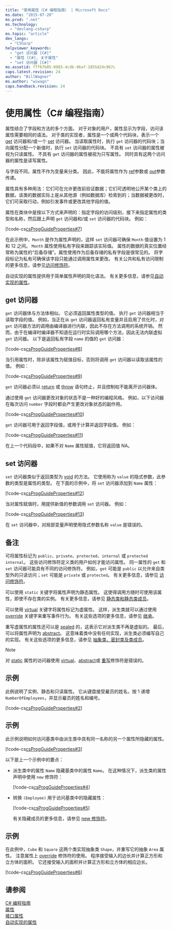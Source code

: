 ```yaml
---
title: "使用属性（C# 编程指南） | Microsoft Docs"
ms.date: "2015-07-20"
ms.prod: ".net"
ms.technology: 
  - "devlang-csharp"
ms.topic: "article"
dev_langs: 
  - "CSharp"
helpviewer_keywords: 
  - "get 访问器 [C#]"
  - "属性 [C#], 关于属性"
  - "set 访问器 [C#]"
ms.assetid: f7f67b05-0983-4cdb-96af-1855d24c967c
caps.latest.revision: 24
author: "BillWagner"
ms.author: "wiwagn"
caps.handback.revision: 24
---
```

# 使用属性（C# 编程指南）
属性结合了字段和方法的多个方面。  对于对象的用户，属性显示为字段，访问该属性需要相同的语法。  对于类的实现者，属性是一个或两个代码块，表示一个 [get](../../../csharp/language-reference/keywords/get.md) 访问器和\/或一个 [set](../../../csharp/language-reference/keywords/set.md) 访问器。  当读取属性时，执行 `get` 访问器的代码块；当向属性分配一个新值时，执行 `set` 访问器的代码块。  不具有 `set` 访问器的属性被视为只读属性。  不具有 `get` 访问器的属性被视为只写属性。  同时具有这两个访问器的属性是读写属性。  
  
 与字段不同，属性不作为变量来分类。  因此，不能将属性作为 [ref](../../../csharp/language-reference/keywords/ref.md)参数或 [out](../../../csharp/language-reference/keywords/out.md)参数传递。  
  
 属性具有多种用法：它们可在允许更改前验证数据；它们可透明地公开某个类上的数据，该类的数据实际上是从其他源（例如数据库）检索到的；当数据被更改时，它们可采取行动，例如引发事件或更改其他字段的值。  
  
 属性在类块中是按以下方式来声明的：指定字段的访问级别，接下来指定属性的类型和名称，然后跟上声明 `get` 访问器和\/或 `set` 访问器的代码块。  例如：  
  
 [!code-cs[csProgGuideProperties#7](../../../csharp/programming-guide/classes-and-structs/codesnippet/csharp/using-properties_1.cs)]  
  
 在此示例中，`Month` 是作为属性声明的，这样 `set` 访问器可确保 `Month` 值设置为 1 和 12 之间。  `Month` 属性使用私有字段来跟踪该实际值。  属性的数据的真实位置经常称为属性的“后备存储”。属性使用作为后备存储的私有字段是很常见的。  将字段标记为私有可确保该字段只能通过调用属性来更改。  有关公共和私有访问限制的更多信息，请参见[访问修饰符](../../../csharp/programming-guide/classes-and-structs/access-modifiers.md)。  
  
 自动实现的属性提供用于简单属性声明的简化语法。  有关更多信息，请参见[自动实现的属性](../../../csharp/programming-guide/classes-and-structs/auto-implemented-properties.md)。  
  
## get 访问器  
 `get` 访问器体与方法体相似。  它必须返回属性类型的值。  执行 `get` 访问器相当于读取字段的值。  例如，当正在从 `get` 访问器返回私有变量并且启用了优化时，对 `get` 访问器方法的调用由编译器进行内联，因此不存在方法调用的系统开销。  然而，由于在编译时编译器不知道在运行时实际调用哪个方法，因此无法内联虚拟 `get` 访问器。  以下是返回私有字段 `name` 的值的 `get` 访问器：  
  
 [!code-cs[csProgGuideProperties#8](../../../csharp/programming-guide/classes-and-structs/codesnippet/csharp/using-properties_2.cs)]  
  
 当引用属性时，除非该属性为赋值目标，否则将调用 `get` 访问器以读取该属性的值。  例如：  
  
 [!code-cs[csProgGuideProperties#9](../../../csharp/programming-guide/classes-and-structs/codesnippet/csharp/using-properties_3.cs)]  
  
 `get` 访问器必须以 [return](../../../csharp/language-reference/keywords/return.md) 或 [throw](../../../csharp/language-reference/keywords/throw.md) 语句终止，并且控制权不能离开访问器体。  
  
 通过使用 `get` 访问器更改对象的状态不是一种好的编程风格。  例如，以下访问器在每次访问 `number` 字段时都会产生更改对象状态的副作用。  
  
 [!code-cs[csProgGuideProperties#10](../../../csharp/programming-guide/classes-and-structs/codesnippet/csharp/using-properties_4.cs)]  
  
 `get` 访问器可用于返回字段值，或用于计算并返回字段值。  例如：  
  
 [!code-cs[csProgGuideProperties#11](../../../csharp/programming-guide/classes-and-structs/codesnippet/csharp/using-properties_5.cs)]  
  
 在上一个代码段中，如果不对 `Name` 属性赋值，它将返回值 NA。  
  
## set 访问器  
 `set` 访问器类似于返回类型为 [void](../../../csharp/language-reference/keywords/void.md) 的方法。  它使用称为 `value` 的隐式参数，此参数的类型是属性的类型。  在下面的示例中，将 `set` 访问器添加到 `Name` 属性：  
  
 [!code-cs[csProgGuideProperties#12](../../../csharp/programming-guide/classes-and-structs/codesnippet/csharp/using-properties_6.cs)]  
  
 当对属性赋值时，用提供新值的参数调用 `set` 访问器。  例如：  
  
 [!code-cs[csProgGuideProperties#13](../../../csharp/programming-guide/classes-and-structs/codesnippet/csharp/using-properties_7.cs)]  
  
 在 `set` 访问器中，对局部变量声明使用隐式参数名称 `value` 是错误的。  
  
## 备注  
 可将属性标记为 `public`、`private`、`protected`、`internal` 或 `protected internal`。  这些访问修饰符定义类的用户如何才能访问属性。  同一属性的 `get` 和 `set` 访问器可能具有不同的访问修饰符。  例如，`get` 可能是 `public` 以允许来自类型外的只读访问；`set` 可能是 `private` 或 `protected`。  有关更多信息，请参见 [访问修饰符](../../../csharp/programming-guide/classes-and-structs/access-modifiers.md)。  
  
 可以使用 `static` 关键字将属性声明为静态属性。  这使得调用方随时可使用该属性，即使不存在类的实例。  有关更多信息，请参见 [静态类和静态类成员](../../../csharp/programming-guide/classes-and-structs/static-classes-and-static-class-members.md)。  
  
 可以使用 [virtual](../../../csharp/language-reference/keywords/virtual.md) 关键字将属性标记为虚属性。  这样，派生类就可以通过使用 [override](../../../csharp/language-reference/keywords/override.md) 关键字来重写事件行为。  有关这些选项的更多信息，请参见 [继承](../../../csharp/programming-guide/classes-and-structs/inheritance.md)。  
  
 重写虚属性的属性还可以是 [sealed](../../../csharp/language-reference/keywords/sealed.md) 的，这表示它对派生类不再是虚拟的。  最后，可以将属性声明为 [abstract](../../../csharp/language-reference/keywords/abstract.md)。  这意味着类中没有任何实现，派生类必须编写自己的实现。  有关这些选项的更多信息，请参见 [抽象类、密封类及类成员](../../../csharp/programming-guide/classes-and-structs/abstract-and-sealed-classes-and-class-members.md)。  
  
> [!NOTE]
>  对 [static](../../../csharp/language-reference/keywords/static.md) 属性的访问器使用 [virtual](../../../csharp/language-reference/keywords/virtual.md)、[abstract](../../../csharp/language-reference/keywords/abstract.md)或 [重写](../../../csharp/language-reference/keywords/override.md)修饰符是错误的。  
  
## 示例  
 此例说明了实例、静态和只读属性。  它从键盘接受雇员的姓名，按 1 递增 `NumberOfEmployees`，并显示雇员的姓名和编号。  
  
 [!code-cs[csProgGuideProperties#2](../../../csharp/programming-guide/classes-and-structs/codesnippet/csharp/using-properties_8.cs)]  
  
## 示例  
 此示例说明如何访问基类中由派生类中具有同一名称的另一个属性所隐藏的属性。  
  
 [!code-cs[csProgGuideProperties#3](../../../csharp/programming-guide/classes-and-structs/codesnippet/csharp/using-properties_9.cs)]  
  
 以下是上一个示例中的要点：  
  
-   派生类中的属性 `Name` 隐藏基类中的属性 `Name`。  在这种情况下，派生类的属性声明中使用 `new` 修饰符：  
  
     [!code-cs[csProgGuideProperties#4](../../../csharp/programming-guide/classes-and-structs/codesnippet/csharp/using-properties_10.cs)]  
  
-   转换 `(Employee)` 用于访问基类中的隐藏属性：  
  
     [!code-cs[csProgGuideProperties#5](../../../csharp/programming-guide/classes-and-structs/codesnippet/csharp/using-properties_11.cs)]  
  
     有关隐藏成员的更多信息，请参见 [new 修饰符](../../../csharp/language-reference/keywords/new-modifier.md)。  
  
## 示例  
 在此例中，`Cube` 和 `Square` 这两个类实现抽象类 `Shape`，并重写它的抽象 `Area` 属性。  注意属性上 [override](../../../csharp/language-reference/keywords/override.md) 修饰符的使用。  程序接受输入的边长并计算正方形和立方体的面积。  它还接受输入的面积并计算正方形和立方体的相应边长。  
  
 [!code-cs[csProgGuideProperties#6](../../../csharp/programming-guide/classes-and-structs/codesnippet/csharp/using-properties_12.cs)]  
  
## 请参阅  
 [C\# 编程指南](../../../csharp/programming-guide/index.md)   
 [属性](../../../csharp/programming-guide/classes-and-structs/properties.md)   
 [接口属性](../../../csharp/programming-guide/classes-and-structs/interface-properties.md)   
 [自动实现的属性](../../../csharp/programming-guide/classes-and-structs/auto-implemented-properties.md)